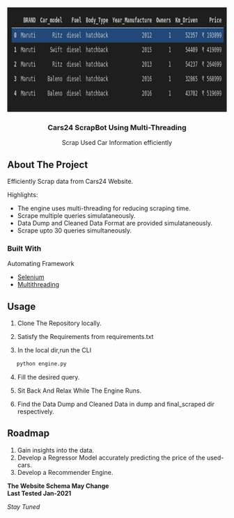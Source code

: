 <!--
*** Thanks for checking out the Best-README-Template. If you have a suggestion
*** that would make this better, please fork the repo and create a pull request
*** or simply open an issue with the tag "enhancement".
*** Thanks again! Now go create something AMAZING! :D
-->



<!-- PROJECT SHIELDS -->
<!--
*** I'm using markdown "reference style" links for readability.
*** Reference links are enclosed in brackets [ ] instead of parentheses ( ).
*** See the bottom of this document for the declaration of the reference variables
*** for contributors-url, forks-url, etc. This is an optional, concise syntax you may use.
*** https://www.markdownguide.org/basic-syntax/#reference-style-links
-->

<!-- PROJECT LOGO -->
<br />
<p align="center">
    <img src="images/images.png" alt="Logo" width="580" height="240">
  </a>

  <h3 align="center">Cars24 ScrapBot Using Multi-Threading</h3>

  <p align="center">
    Scrap Used Car Information efficiently
    <br />
    
   
  </p>
</p>

<!-- ABOUT THE PROJECT -->
## About The Project

Efficiently Scrap data from Cars24 Website.

Highlights:
* The engine uses multi-threading for reducing scraping time.
* Scrape multiple queries simulataneously.
* Data Dump and Cleaned Data Format are provided simulataneously.
* Scrape upto 30 queries simultaneously.


### Built With

Automating Framework
* [Selenium](https://www.selenium.dev/)
* [Multithreading](https://docs.python.org/3/library/multiprocessing.html)

<!-- USAGE EXAMPLES -->
## Usage

1. Clone The Repository locally.

2. Satisfy the Requirements from requirements.txt

3. In the local dir,run the CLI
```sh
   python engine.py 
   ```

4. Fill the desired query.

5. Sit Back And Relax While The Engine Runs.

6. Find the Data Dump and Cleaned Data in dump and final_scraped dir respectively.

## Roadmap

1. Gain insights into the data.
2. Develop a Regressor Model accurately predicting the price of the used-cars.
3. Develop a Recommender Engine.


**The Website Schema May Change**\
**Last Tested Jan-2021**

*Stay Tuned*
